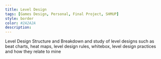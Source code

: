 ```yaml
---
title: Level Design
tags: [Games Design, Personal, Final Project, SHMUP]
style: border
color: #2A2A2A
description: 
---
```


Level Design Structure and Breakdown and study of level designs such as beat charts, heat maps, level design rules, whitebox, level design practices and how they relate to mine

